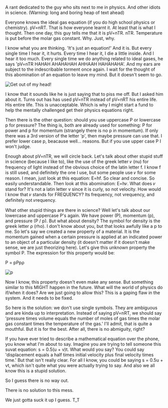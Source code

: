 A rant dedicated to the guy who sits next to me in physics. And other idiots in science. (Warning: long and boring heap of text ahead)

Everyone knows the ideal gas equation (if you do high school physics or chemistry). pV=nRT. That is how everyone learnt it. At least that is what I thought. Then one day, this guy tells me that it is pV=nTR. nTR. Temperature is put before the molar gas constant. Why. Just, why.

I know what you are thinking. 'It's just an equation!' And it is. But every single time I hear it, it hurts. Every time I hear it, I die a little inside. And I hear it too much. Every single time we do anything related to ideal gases, he says 'pV=nTR HAHAH AHAHAHAH AHHAAH HAHAHAHA'. And my ears are subject to the indescribable torment once again. I wait for the thought of this abomination of an equation to leave my mind. But it doesn't seem to go.

![Get out of my head!](https://v3.api.haroldkwan.com/blogs/images/getOutOfMyHead.jpg)

I know that it sounds like he is just saying that to piss me off. But I asked him about it. Turns out has has used pV=nTR instead of pV=nRT his entire life. His entire life. This is unacceptable. Which is why I might start a fund to help the mentally challenged get their physics equations right.

Then there is the other question: should you use uppercase P or lowercase p for pressure? The thing is, both are already used for something: P for power and p for momentum (strangely there is no p in momentum). If only there was a 3rd version of the letter 'p', then maybe pressure can use that. I prefer lower case p, beacause well... reasons. But if you use upper case P I won't judge.

Enough about pV=nTR, we will circle back. Let's talk about other stupid stuff in science (because I like to), like the use of the greek letter 𝜈 (nu) for frequency of light instead of the obvious choice of the latin letter f. I know f is still used, and definitely the one I use, but some people use 𝜈 for some reason. I mean, just look at this equation: E=hf. So clear and concise. So easily understandable. Then look at this abomination: E=h𝜈. What does 𝜈 stand for? It's not a latin letter v since it is curly, so not velocity. How would I know that 𝜈 stands for FREQUENCY? Its frequency, not vrequency, and definitely not 𝜈requency.

What other stupid things are there in science? Well let's talk about our lowercase and uppercase P's again. We have power (P), momentum (p), and pressure (P / p). But what about density? The symbol for density is the greek letter ρ (rho). I don't know about you, but that looks awfully like a p to me. So let's say we created a new property of a material. It is the momentum gained when a certain pressure is applied at an indicated power to an object of a particular density (it doesn't matter if it doesn't make sense, we are just theorizing here). Let's give this unknown property the symbol P. The expression for this property would be:

P = pPpρ

![p](https://v3.api.haroldkwan.com/blogs/images/p.png)

Now I know, this property doesn't even make any sense. But something similar to this MIGHT happen in the future. What will the world of physics do if/when it does? Are we just going to allow this? This is a gaping flaw in the system. And it needs to be fixed.

So here is the solution: we don't use single symbols. They are ambiguous and are kinda up to interpretation. Instead of saying pV=nRT, we should say 'pressure times volume equals the number of moles of gas times the molar gas constant times the temperature of the gas.' I'll admit, that is quite a mouthful. But it is for the best. After all, there is no abmiguity, right?

If you have ever tried to describe a mathematical equation over the phone, you know what I'm about to say. Imagine you are trying to tell someone this suvat equation: s = 0.5(u + v)t. What would you say? You could say 'displacement equals a half times initial velocity plus final velocity times time.' But that isn't really clear. For all I know, you could be saying s = 0.5u + vt, which isn't quite what you were actually trying to say. And also we all know this is a stupid solution.

So I guess there is no way out.

There is no solution to this mess.

We just gotta suck it up I guess. T_T
